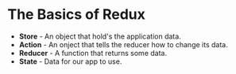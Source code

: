 # The Basics of Redux

- **Store** - An object that hold's the application data.
- **Action** - An onject that tells the reducer how to change its data.
- **Reducer** - A function that returns some data.
- **State** - Data for our app to use.
